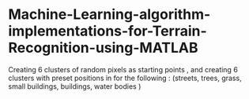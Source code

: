 # Machine-Learning-algorithm-implementations-for-Terrain-Recognition-using-MATLAB
Creating 6 clusters of random pixels as starting points , and creating 6 clusters with preset positions in for the following : (streets, trees, grass, small buildings, buildings, water bodies )
